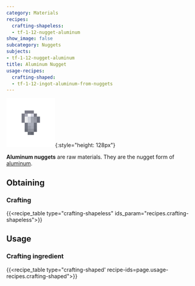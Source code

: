 ```yaml
---
category: Materials
recipes:
  crafting-shapeless:
  - tf-1-12-nugget-aluminum
show_image: false
subcategory: Nuggets
subjects:
- tf-1-12-nugget-aluminum
title: Aluminum Nugget
usage-recipes:
  crafting-shaped:
  - tf-1-12-ingot-aluminum-from-nuggets
---
```


![Aluminum nugget](/assets/images/docs/1.12/thermal-foundation/nugget-aluminum.png){:style="height: 128px"}


**Aluminum nuggets** are raw materials. They are the nugget form of
[aluminum](../aluminum-ingot/).


Obtaining
---------

### Crafting
{{<recipe_table type="crafting-shapeless" ids_param="recipes.crafting-shapeless">}}


Usage
-----

### Crafting ingredient
{{<recipe_table type="crafting-shaped' recipe-ids=page.usage-recipes.crafting-shaped">}}

